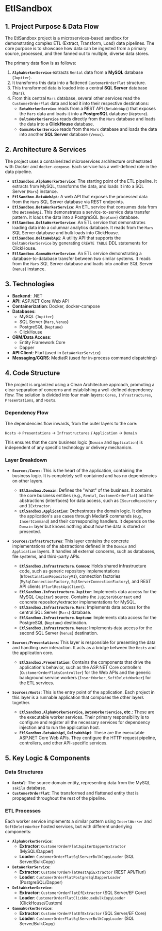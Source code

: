 # EtlSandbox

## 1. Project Purpose & Data Flow

The EtlSandbox project is a microservices-based sandbox for demonstrating complex ETL (Extract, Transform, Load) data pipelines. The core purpose is to showcase how data can be ingested from a primary source, processed, and then fanned out to multiple, diverse data stores.

The primary data flow is as follows:

1.  **`AlphaWorkerService`** extracts `Rental` data from a **MySQL** database (`Jupiter`).
2.  It transforms this data into a flattened `CustomerOrderFlat` structure.
3.  This transformed data is loaded into a central **SQL Server** database (`Mars`).
4.  From this central `Mars` database, several other services read the `CustomerOrderFlat` data and load it into their respective destinations:
    *   **`BetaWorkerService`** reads from a REST API (`BetaWebApi`) that exposes the `Mars` data and loads it into a **PostgreSQL** database (`Neptune`).
    *   **`DeltaWorkerService`** reads directly from the `Mars` database and loads the data into a **ClickHouse** database.
    *   **`GammaWorkerService`** reads from the `Mars` database and loads the data into another **SQL Server** database (`Venus`).

## 2. Architecture & Services

The project uses a containerized microservices architecture orchestrated with Docker and `docker-compose`. Each service has a well-defined role in the data pipeline.

-   **`EtlSandbox.AlphaWorkerService`**: The starting point of the ETL pipeline. It extracts from MySQL, transforms the data, and loads it into a SQL Server (`Mars`) instance.
-   **`EtlSandbox.BetaWebApi`**: A web API that exposes the processed data from the `Mars` SQL Server database via REST endpoints.
-   **`EtlSandbox.BetaWorkerService`**: An ETL service that consumes data from the `BetaWebApi`. This demonstrates a service-to-service data transfer pattern. It loads the data into a PostgreSQL (`Neptune`) database.
-   **`EtlSandbox.DeltaWorkerService`**: An ETL service that demonstrates loading data into a columnar analytics database. It reads from the `Mars` SQL Server database and bulk loads into ClickHouse.
-   **`EtlSandbox.DeltaWebApi`**: A utility API that supports the `DeltaWorkerService` by generating `CREATE TABLE` DDL statements for ClickHouse.
-   **`EtlSandbox.GammaWorkerService`**: An ETL service demonstrating a database-to-database transfer between two similar systems. It reads from the `Mars` SQL Server database and loads into another SQL Server (`Venus`) instance.

## 3. Technologies

-   **Backend**: .NET
-   **API**: ASP.NET Core Web API
-   **Containerization**: Docker, docker-compose
-   **Databases**:
    -   MySQL (`Jupiter`)
    -   SQL Server (`Mars`, `Venus`)
    -   PostgreSQL (`Neptune`)
    -   ClickHouse
-   **ORM/Data Access**:
    -   Entity Framework Core
    -   Dapper
-   **API Client**: Flurl (used in `BetaWorkerService`)
-   **Messaging/CQRS**: MediatR (used for in-process command dispatching)

## 4. Code Structure

The project is organized using a Clean Architecture approach, promoting a clear separation of concerns and establishing a well-defined dependency flow. The solution is divided into four main layers: `Cores`, `Infrastructures`, `Presentations`, and `Hosts`.

### Dependency Flow

The dependencies flow inwards, from the outer layers to the core:

`Hosts` -> `Presentations` -> `Infrastructures` / `Application` -> `Domain`

This ensures that the core business logic (`Domain` and `Application`) is independent of any specific technology or delivery mechanism.

### Layer Breakdown

-   **`Sources/Cores`**: This is the heart of the application, containing the business logic. It is completely self-contained and has no dependencies on other layers.
    -   **`EtlSandbox.Domain`**: Defines the "what" of the business. It contains the core business entities (e.g., `Rental`, `CustomerOrderFlat`) and the abstractions (interfaces) for data access, such as `ISourceRepository` and `IExtractor`.
    -   **`EtlSandbox.Application`**: Orchestrates the domain logic. It defines the application's use cases through MediatR commands (e.g., `InsertCommand`) and their corresponding handlers. It depends on the `Domain` layer but knows nothing about how the data is stored or presented.

-   **`Sources/Infrastructures`**: This layer contains the concrete implementations of the abstractions defined in the `Domain` and `Application` layers. It handles all external concerns, such as databases, file systems, and third-party APIs.
    -   **`EtlSandbox.Infrastructure.Common`**: Holds shared infrastructure code, such as generic repository implementations (`EfDestinationRepositoryV1`), connection factories (`MySqlConnectionFactory`, `SqlServerConnectionFactory`), and REST API clients (`FlurlRestApiClient`).
    -   **`EtlSandbox.Infrastructure.Jupiter`**: Implements data access for the MySQL (`Jupiter`) source. Contains the `JupiterDbContext` and concrete repository/extractor implementations for MySQL.
    -   **`EtlSandbox.Infrastructure.Mars`**: Implements data access for the central SQL Server (`Mars`) database.
    -   **`EtlSandbox.Infrastructure.Neptune`**: Implements data access for the PostgreSQL (`Neptune`) destination.
    -   **`EtlSandbox.Infrastructure.Venus`**: Implements data access for the second SQL Server (`Venus`) destination.

-   **`Sources/Presentations`**: This layer is responsible for presenting the data and handling user interaction. It acts as a bridge between the `Hosts` and the application core.
    -   **`EtlSandbox.Presentation`**: Contains the components that drive the application's behavior, such as the ASP.NET Core controllers (`CustomerOrderFlatsController`) for the Web APIs and the generic background service workers (`InsertWorker`, `SoftDeleteWorker`) for the ETL services.

-   **`Sources/Hosts`**: This is the entry point of the application. Each project in this layer is a runnable application that composes the other layers together.
    -   **`EtlSandbox.AlphaWorkerService`, `BetaWorkerService`, etc.**: These are the executable worker services. Their primary responsibility is to configure and register all the necessary services for dependency injection and to run the application host.
    -   **`EtlSandbox.BetaWebApi`, `DeltaWebApi`**: These are the executable ASP.NET Core Web APIs. They configure the HTTP request pipeline, controllers, and other API-specific services.

## 5. Key Logic & Components

### Data Structures

-   **`Rental`**: The source domain entity, representing data from the MySQL `sakila` database.
-   **`CustomerOrderFlat`**: The transformed and flattened entity that is propagated throughout the rest of the pipeline.

### ETL Processes

Each worker service implements a similar pattern using `InsertWorker` and `SoftDeleteWorker` hosted services, but with different underlying components:

-   **`AlphaWorkerService`**:
    -   **Extractor**: `CustomerOrderFlatJupiterDapperExtractor` (MySQL/Dapper)
    -   **Loader**: `CustomerOrderFlatSqlServerBulkCopyLoader` (SQL Server/BulkCopy)
-   **`BetaWorkerService`**:
    -   **Extractor**: `CustomerOrderFlatRestApiExtractor` (REST API/Flurl)
    -   **Loader**: `CustomerOrderFlatPostgreSqlDapperLoader` (PostgreSQL/Dapper)
-   **`DeltaWorkerService`**:
    -   **Extractor**: `CustomerOrderFlatEfExtractor` (SQL Server/EF Core)
    -   **Loader**: `CustomerOrderFlatClickHouseBulkCopyLoader` (ClickHouse/Custom)
-   **`GammaWorkerService`**:
    -   **Extractor**: `CustomerOrderFlatEfExtractor` (SQL Server/EF Core)
    -   **Loader**: `CustomerOrderFlatSqlServerBulkCopyLoader` (SQL Server/BulkCopy)